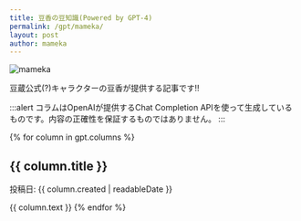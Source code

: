 ```yaml
---
title: 豆香の豆知識(Powered by GPT-4)
permalink: /gpt/mameka/
layout: post
author: mameka
---
```


![mameka](/img/logo/mameka6_100.png)

豆蔵公式(?)キャラクターの豆香が提供する記事です!!

:::alert
コラムはOpenAIが提供するChat Completion APIを使って生成しているものです。内容の正確性を保証するものではありません。
:::

{% for column in gpt.columns %}
## {{ column.title }}
投稿日: {{ column.created | readableDate }}

{{ column.text }}
{% endfor %}

